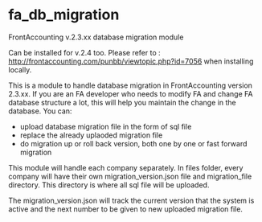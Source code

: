# fa_db_migration
FrontAccounting v.2.3.xx database migration module

Can be installed for v.2.4 too. Please refer to : http://frontaccounting.com/punbb/viewtopic.php?id=7056 when installing locally.

This is a module to handle database migration in FrontAccounting version 2.3.xx.
If you are an FA developer who needs to modify FA and change FA database structure a lot, this will help you maintain the change in the database.
You can:
- upload database migration file in the form of sql file
- replace the already uplaoded migration file
- do migration up or roll back version, both one by one or fast forward migration

This module will handle each company separately. In files folder, every company will have their own migration_version.json file and migration_file directory. This directory is where all sql file will be uploaded. 

The migration_version.json will track the current version that the system is active and the next number to be given to new uploaded migration file.
